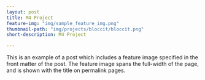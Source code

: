```yaml
---
layout: post
title: M4 Project
feature-img: "img/sample_feature_img.png"
thumbnail-path: "img/projects/bloccit/bloccit.png"
short-description: M4 Project

---
```

This is an example of a post which includes a feature image specified in the front matter of the post. The feature image spans the full-width of the page, and is shown with the title on permalink pages.
